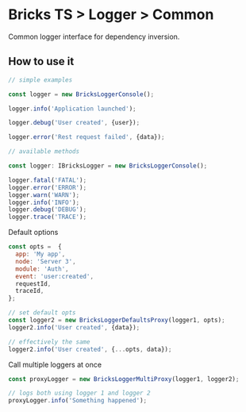 # Bricks TS > Logger > Common

Common logger interface for dependency inversion.

## How to use it

```js
// simple examples

const logger = new BricksLoggerConsole();

logger.info('Application launched');

logger.debug('User created', {user});

logger.error('Rest request failed', {data});
```


```js
// available methods

const logger: IBricksLogger = new BricksLoggerConsole();

logger.fatal('FATAL');
logger.error('ERROR');
logger.warn('WARN');
logger.info('INFO');
logger.debug('DEBUG');
logger.trace('TRACE');
```

Default options
```js
const opts =  {
  app: 'My app',
  node: 'Server 3',
  module: 'Auth',
  event: 'user:created',
  requestId,
  traceId,
};

// set default opts
const logger2 = new BricksLoggerDefaultsProxy(logger1, opts);
logger2.info('User created', {data});

// effectively the same
logger2.info('User created', {...opts, data});
```

Call multiple loggers at once
```js
const proxyLogger = new BricksLoggerMultiProxy(logger1, logger2);

// logs both using logger 1 and logger 2
proxyLogger.info('Something happened');
```
